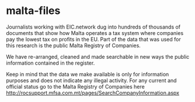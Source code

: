 # malta-files

Journalists working with EIC.network dug into hundreds of thousands of
documents that show how Malta operates a tax system where companies pay
the lowest tax on profits in the EU. Part of the data that was used for
this research is the public Malta Registry of Companies.

We have re-arranged, cleaned and made searchable in new ways the public
information contained in the register.

Keep in mind that the data we make available is only for information
purposes and does not indicate any illegal activity. For any current and
official status go to the Malta Registry of Companies here
http://rocsupport.mfsa.com.mt/pages/SearchCompanyInformation.aspx
